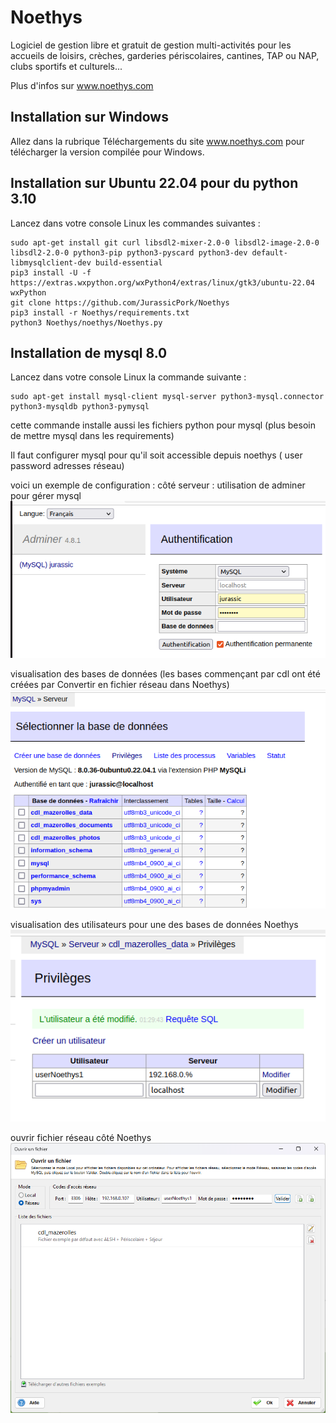 Noethys
==================
Logiciel de gestion libre et gratuit de gestion multi-activités pour 
les accueils de loisirs, crèches, garderies périscolaires, cantines, 
TAP ou NAP, clubs sportifs et culturels...

Plus d'infos sur www.noethys.com


Installation sur Windows
------------------

Allez dans la rubrique Téléchargements du site www.noethys.com pour télécharger la version compilée pour Windows.


Installation sur Ubuntu 22.04 pour du python 3.10
------------------

Lancez dans votre console Linux les commandes suivantes :
```
sudo apt-get install git curl libsdl2-mixer-2.0-0 libsdl2-image-2.0-0 libsdl2-2.0-0 python3-pip python3-pyscard python3-dev default-libmysqlclient-dev build-essential
pip3 install -U -f https://extras.wxpython.org/wxPython4/extras/linux/gtk3/ubuntu-22.04 wxPython
git clone https://github.com/JurassicPork/Noethys
pip3 install -r Noethys/requirements.txt
python3 Noethys/noethys/Noethys.py
```

Installation de mysql 8.0 
------------------
Lancez dans votre console Linux la commande suivante :
```
sudo apt-get install mysql-client mysql-server python3-mysql.connector python3-mysqldb python3-pymysql
```

cette commande installe aussi les fichiers python pour mysql (plus besoin de mettre mysql dans les requirements)

Il faut configurer mysql pour qu'il soit accessible depuis noethys ( user password adresses réseau)

voici un exemple de configuration :
côté serveur : 
utilisation de adminer pour gérer mysql
![adminer](images/adminer.png)

visualisation des bases de données (les bases commençant par cdl ont été créées par Convertir en fichier réseau dans Noethys)
![select Database](images/selectDatabase.png)

visualisation des utilisateurs pour une des bases de données Noethys
![Privileges](images/Privileges.png)

ouvrir fichier réseau côté Noethys
![Open Network File](images/openNetworkFile.png)
